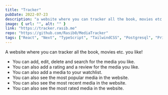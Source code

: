 ```yaml
---
title: "Tracker"
pubDate: 2022-07-23
description: "a website where you can tracker all the book, movies etc. you like!"
image: { url: "", alt: "" }
link: "https://tracker.rasib.me"
repo: "https://github.com/Rasib0/MediaTracker"
tags: ["React", "Next", "TypeScript", "TailwindCSS", "Postgresql", "Prisma"]
---
```


A website where you can tracker all the book, movies etc. you like!

- You can add, edit, delete and search for the media you like.
- You can also add a rating and a review for the media you like.
- You can also add a media to your watchlist.
- You can also see the most popular media in the website.
- You can also see the most recent media in the website.
- You can also see the most rated media in the website.
